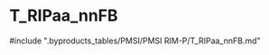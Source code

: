 # T_RIPaa_nnFB

<!-- ATTENTION : Ne pas supprimer ou modifier la ligne ci-dessous -->
#include ".byproducts_tables/PMSI/PMSI RIM-P/T_RIPaa_nnFB.md"
<!-- ATTENTION : Ne pas supprimer ou modifier la ligne ci-dessus -->
